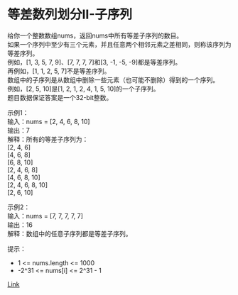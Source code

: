 <h1>等差数列划分II-子序列</h1>

给你一个整数数组nums，返回nums中所有等差子序列的数目。</br>
如果一个序列中至少有三个元素，并且任意两个相邻元素之差相同，则称该序列为等差序列。</br>
例如，[1, 3, 5, 7, 9]、[7, 7, 7, 7]和[3, -1, -5, -9]都是等差序列。</br>
再例如，[1, 1, 2, 5, 7]不是等差序列。</br>
数组中的子序列是从数组中删除一些元素（也可能不删除）得到的一个序列。</br>
例如，[2, 5, 10]是[1, 2, 1, 2, 4, 1, 5, 10]的一个子序列。</br>
题目数据保证答案是一个32-bit整数。</br>

示例1：</br>
输入：nums = [2, 4, 6, 8, 10]</br>
输出：7</br>
解释：所有的等差子序列为：</br>
[2, 4, 6]</br>
[4, 6, 8]</br>
[6, 8, 10]</br>
[2, 4, 6, 8]</br>
[4, 6, 8, 10]</br>
[2, 4, 6, 8, 10]</br>
[2, 6, 10]</br>

示例2：</br>
输入：nums = [7, 7, 7, 7, 7]</br>
输出：16</br>
解释：数组中的任意子序列都是等差子序列。</br>

提示：
- 1 <= nums.length <= 1000
- -2^31 <= nums[i] <= 2^31 - 1

[Link](https://leetcode-cn.com/problems/arithmetic-slices-ii-subsequence/)